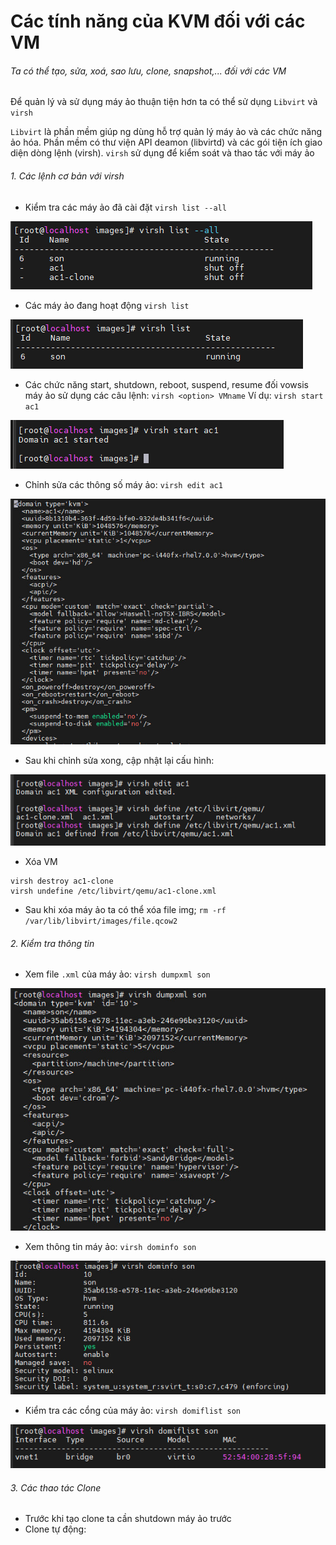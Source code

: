 # Các tính năng của KVM đối với các VM

###### Ta có thể tạo, sửa, xoá, sao lưu, clone, snapshot,... đối với các VM

Để quản lý và sử dụng máy ảo thuận tiện hơn ta có thể sử dụng `Libvirt` và `virsh`

`Libvirt` là phần mềm giúp ng dùng hỗ trợ quản lý máy ảo và các chức năng ảo hóa. Phần mềm có thư viện API deamon (libvirtd) và các gói tiện ích giao diện dòng lệnh (virsh).
`virsh` sử dụng để kiểm soát và thao tác với máy ảo

###### 1. Các lệnh cơ bản với virsh

- Kiểm tra các máy ảo đã cài đặt `virsh list --all`

![](../%E1%BA%A2o%20h%C3%B3a%20openstack/img/KVM/--all.jpg)

- Các máy ảo đang hoạt động `virsh list`

![](../%E1%BA%A2o%20h%C3%B3a%20openstack/img/KVM/virsh%20list.jpg)

- Các chức năng start, shutdown, reboot, suspend, resume đối vowsis máy ảo sử dụng các câu lệnh: `virsh <option> VMname`
Ví dụ: `virsh start ac1`

![](../%E1%BA%A2o%20h%C3%B3a%20openstack/img/KVM/ac1.jpg)

- Chỉnh sửa các thông số máy ảo: `virsh edit ac1`

![](../%E1%BA%A2o%20h%C3%B3a%20openstack/img/KVM/edit%20ac1.jpg)

- Sau khi chỉnh sửa xong, cập nhật lại cấu hình:

![](../%E1%BA%A2o%20h%C3%B3a%20openstack/img/KVM/ed.jpg)

- Xóa VM 

```
virsh destroy ac1-clone
virsh undefine /etc/libvirt/qemu/ac1-clone.xml
```

- Sau khi xóa máy ảo ta có thể xóa file img;
`rm -rf /var/lib/libvirt/images/file.qcow2`


###### 2. Kiểm tra thông tin 

- Xem file `.xml` của máy ảo: `virsh dumpxml son`

![](../%E1%BA%A2o%20h%C3%B3a%20openstack/img/KVM/dumpxml.jpg)

- Xem thông tin máy ảo: `virsh dominfo son`

![](../%E1%BA%A2o%20h%C3%B3a%20openstack/img/KVM/dominfo.jpg)

- Kiểm tra các cổng của máy ảo: `virsh domiflist son`

![](../%E1%BA%A2o%20h%C3%B3a%20openstack/img/KVM/domiflist.jpg)

###### 3. Các thao tác Clone

- Trước khi tạo clone ta cần shutdown máy ảo trước
- Clone tự động:






